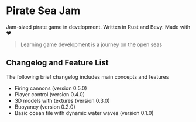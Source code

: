 # Pirate Sea Jam

Jam-sized pirate game in development. Written in Rust and Bevy. Made with ❤️

> Learning game development is a journey on the open seas

## Changelog and Feature List
The following brief changelog includes main concepts and features
* Firing cannons (version 0.5.0)
* Player control (version 0.4.0)
* 3D models with textures (version 0.3.0)
* Buoyancy (version 0.2.0)
* Basic ocean tile with dynamic water waves (version 0.1.0)
